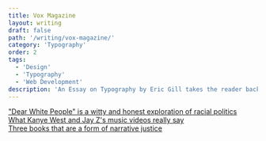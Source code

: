 ```yaml
---
title: Vox Magazine
layout: writing
draft: false
path: '/writing/vox-magazine/'
category: 'Typography'
order: 2
tags:
  - 'Design'
  - 'Typography'
  - 'Web Development'
description: 'An Essay on Typography by Eric Gill takes the reader back to the year 1930. The year when a conflict between two worlds came to its term. The machines of the industrial world finally took over the handicrafts.'
---
```


["Dear White People" is a witty and honest exploration of racial politics](https://www.voxmagazine.com/arts/dear-white-people-is-a-witty-and-honest-exploration-of/article_c7e25f65-2c6e-5851-9043-0d140384e0bb.html)  
[What Kanye West and Jay Z's music videos really say](https://www.voxmagazine.com/arts/what-kanye-west-and-jay-z-s-music-videos-really/article_11daccef-40d1-52f8-8e65-93efd0725ca5.html)  
[Three books that are a form of narrative justice](https://www.voxmagazine.com/arts/three-books-that-are-a-form-of-narrative-justice/article_fba823a4-118c-53f8-9e2d-230f04e0a835.html)

